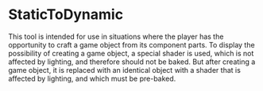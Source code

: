 # StaticToDynamic
 This tool is intended for use in situations where the player has the opportunity to craft a game object from its component parts. To display the possibility of creating a game object, a special shader is used, which is not affected by lighting, and therefore should not be baked. But after creating a game object, it is replaced with an identical object with a shader that is affected by lighting, and which must be pre-baked.
